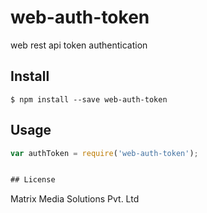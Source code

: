 # web-auth-token

web rest api token authentication


## Install

```
$ npm install --save web-auth-token
```

## Usage

```js
var authToken = require('web-auth-token');


## License

```
Matrix Media Solutions Pvt. Ltd
```
